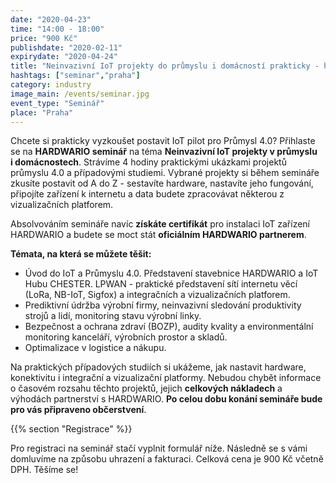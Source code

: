 ```yaml
---
date: "2020-04-23"
time: "14:00 - 18:00"
price: "900 Kč"
publishdate: "2020-02-11"
expirydate: "2020-04-24"
title: "Neinvazivní IoT projekty do průmyslu i domácností prakticky - hardware, konektivita, platformy, případovky, náklady"
hashtags: ["seminar","praha"]
category: industry
image_main: /events/seminar.jpg
event_type: "Seminář"
place: "Praha"
---
```


Chcete si prakticky vyzkoušet postavit IoT pilot pro Průmysl 4.0? Přihlaste se na **HARDWARIO seminář** na téma **Neinvazivní IoT projekty v průmyslu i&nbsp;domácnostech**. Strávíme 4 hodiny praktickými ukázkami projektů průmyslu 4.0 a případovými studiemi. Vybrané projekty si během semináře zkusíte postavit od A do Z - sestavíte hardware, nastavíte jeho fungování, připojíte zařízení k internetu a data budete zpracovávat některou z vizualizačních platforem.

Absolvováním semináře navíc **získáte certifikát** pro instalaci IoT zařízení HARDWARIO a budete se moct stát **oficiálním HARDWARIO partnerem**.

**Témata, na která se můžete těšit:**

<ul class = "font-list">
<li>Úvod do IoT a Průmyslu 4.0. Představení stavebnice HARDWARIO a IoT Hubu CHESTER. LPWAN - praktické představení sítí internetu věcí (LoRa, NB-IoT, Sigfox) a integračních a vizualizačních platforem.</li>
<li>Prediktivní údržba výrobní firmy, neinvazivní sledování produktivity strojů a lidí, monitoring stavu výrobní linky.</li>
<li>Bezpečnost a ochrana zdraví (BOZP), audity kvality a environmentální monitoring kanceláří, výrobních prostor a skladů.</li>
<li>Optimalizace v logistice a nákupu.</li>
</ul>

Na praktických případových studiích si ukážeme, jak nastavit hardware, konektivitu i integrační a vizualizační platformy. Nebudou chybět informace o časovém rozsahu těchto projektů, jejich **celkových nákladech** a výhodách partnerství s HARDWARIO. **Po celou dobu konání semináře bude pro vás připraveno občerstvení**.

{{% section "Registrace" %}}

Pro registraci na seminář stačí vyplnit formulář níže. Následně se s vámi domluvíme na způsobu uhrazení a fakturaci. Celková cena je 900 Kč včetně DPH. Těšíme se!

<script charset="utf-8" type="text/javascript" src="//js.hsforms.net/forms/shell.js"></script>
<script>
  hbspt.forms.create({
	portalId: "5453210",
	formId: "b6518a2e-c039-4324-9fbb-8ef1864cfb65"
});
</script>
